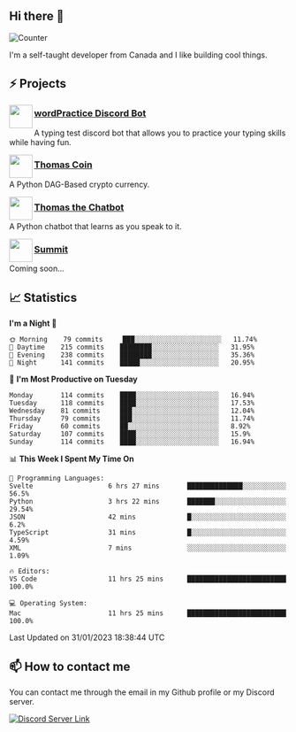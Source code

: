 <h2>Hi there 👋</h2>

![Counter](https://komarev.com/ghpvc/?username=principle105)

<p>I'm a self-taught developer from Canada and I like building cool things.</p>

<h2>⚡ Projects</h2>

<img align="left" src="https://i.imgur.com/BIzs17V.png" width="42" height="42" />
<h3><a target="_blank" href="http://wordpractice.principle.sh/">wordPractice Discord Bot</a></h3>
<p>A typing test discord bot that allows you to practice your typing skills while having fun.</p>

<img align="left" src="https://i.imgur.com/4FdQpgN.png" width="42" height="42" />
<h3><a href="https://github.com/principle105/thomas-coin">Thomas Coin</a></h3>
<p>A Python DAG-Based crypto currency.</p>

<img align="left" src="https://i.imgur.com/hA9YF2s.png" width="42" height="42" />
<h3><a href="https://github.com/principle105/thomasthechatbot">Thomas the Chatbot</a></h3>
<p>A Python chatbot that learns as you speak to it.</p>

<img align="left" src="https://i.imgur.com/Ly8Atho.png" width="42" height="42" />
<h3><a href="http://summit.sh/">Summit</a></h3>
<p>Coming soon...</p>

<h2>📈 Statistics</h2>

<!--START_SECTION:waka-->
**I'm a Night 🦉** 

```text
🌞 Morning    79 commits     ███░░░░░░░░░░░░░░░░░░░░░░   11.74% 
🌆 Daytime    215 commits    ████████░░░░░░░░░░░░░░░░░   31.95% 
🌃 Evening    238 commits    ████████░░░░░░░░░░░░░░░░░   35.36% 
🌙 Night      141 commits    █████░░░░░░░░░░░░░░░░░░░░   20.95%

```
📅 **I'm Most Productive on Tuesday** 

```text
Monday       114 commits    ████░░░░░░░░░░░░░░░░░░░░░   16.94% 
Tuesday      118 commits    ████░░░░░░░░░░░░░░░░░░░░░   17.53% 
Wednesday    81 commits     ███░░░░░░░░░░░░░░░░░░░░░░   12.04% 
Thursday     79 commits     ███░░░░░░░░░░░░░░░░░░░░░░   11.74% 
Friday       60 commits     ██░░░░░░░░░░░░░░░░░░░░░░░   8.92% 
Saturday     107 commits    ████░░░░░░░░░░░░░░░░░░░░░   15.9% 
Sunday       114 commits    ████░░░░░░░░░░░░░░░░░░░░░   16.94%

```


📊 **This Week I Spent My Time On** 

```text
💬 Programming Languages: 
Svelte                   6 hrs 27 mins       ██████████████░░░░░░░░░░░   56.5% 
Python                   3 hrs 22 mins       ███████░░░░░░░░░░░░░░░░░░   29.54% 
JSON                     42 mins             █░░░░░░░░░░░░░░░░░░░░░░░░   6.2% 
TypeScript               31 mins             █░░░░░░░░░░░░░░░░░░░░░░░░   4.59% 
XML                      7 mins              ░░░░░░░░░░░░░░░░░░░░░░░░░   1.09%

🔥 Editors: 
VS Code                  11 hrs 25 mins      █████████████████████████   100.0%

💻 Operating System: 
Mac                      11 hrs 25 mins      █████████████████████████   100.0%

```


 Last Updated on 31/01/2023 18:38:44 UTC
<!--END_SECTION:waka-->

<h2>📫 How to contact me</h2>

You can contact me through the email in my Github profile or my Discord server.

[![Discord Server Link](https://dcbadge.vercel.app/api/server/DHnk46C)](https://discord.gg/DHnk46C)

